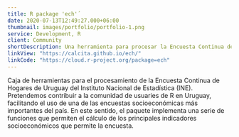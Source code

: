 ```yaml
---
title: R package 'ech'´
date: 2020-07-13T12:49:27.000+06:00
thumbnail: images/portfolio/portfolio-1.png
service: Development, R
client: Community
shortDescription: Una herramienta para procesar la Encuesta Continua de Hogares
linkView: "https://calcita.github.io/ech/"
linkCode: "https://cloud.r-project.org/package=ech"
---
```


Caja de herramientas para el procesamiento de la Encuesta Continua de Hogares de Uruguay del Instituto Nacional de Estadística (INE). Pretendemos contribuir a la comunidad de usuaries de R en Uruguay, facilitando el uso de una de las encuestas socioeconómicas más importantes del país. En este sentido, el paquete implementa una serie de funciones que permiten el cálculo de los principales indicadores socioeconómicos que permite la encuesta.